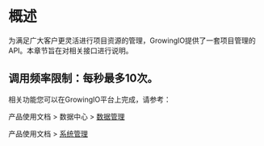 # 概述

为满足广大客户更灵活进行项目资源的管理，GrowingIO提供了一套项目管理的API。本章节旨在对相关接口进行说明。

## 调用频率限制：**每秒最多10次。**

相关功能您可以在GrowingIO平台上完成，请参考：

产品使用文档 &gt; 数据中心 &gt; [数据管理](../../../product-manual/datacenter/datamanage/)

产品使用文档 &gt; [系统管理]()

